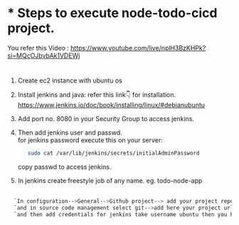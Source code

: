 # * Steps to execute node-todo-cicd project.<br>
You refer this Video : https://www.youtube.com/live/nplH3BzKHPk?si=MQcOJbvbAk1VDEWj
#


1. Create ec2 instance with ubuntu os<br>
2. Install jenkins and java: refer this link👇 for installation.<br>
   https://www.jenkins.io/doc/book/installing/linux/#debianubuntu

3. Add port no. 8080 in your Security Group to access jenkins.<br>
4. Then add jenkins user and passwd.<br>
   for jenkins password execute this on your server:<br>
   ```bash
      sudo cat /var/lib/jenkins/secrets/initialAdminPassword
   ```
   copy passwd to access jenkins.<br>

5. In jenkins create freestyle job of any name.  eg. todo-node-app<br><br>
```bash
  `In configuration-->General-->Github project--> add your project repo url`
  `and in source code management select git-->add here your project url also`
  `and then add credentials for jenkins take username ubuntu then you have to enter your private key`
```
